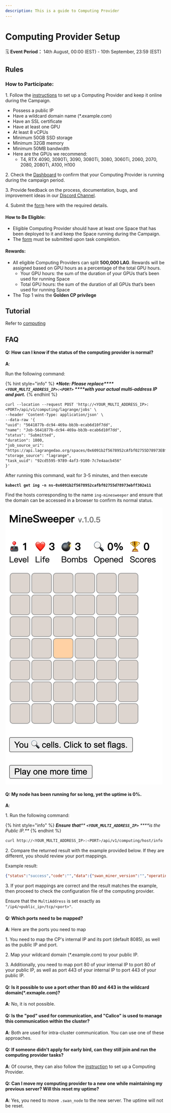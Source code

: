 ```yaml
---
description: This is a guide to Computing Provider
---
```


# Computing Provider Setup

🗓️ **Event Period：** 14th August, 00:00 (EST) - 10th September, 23:59 (EST)

## Rules

### **How to Participate:**

1\. Follow the [instructions](https://github.com/lagrangedao/go-computing-provider/tree/mars-testnet) to set up a Computing Provider and keep it online during the Campaign.

* Possess a public IP
* Have a wildcard domain name (\*.example.com)
* Have an SSL certificate
* Have at least one GPU
* At least 8 vCPUs
* Minimum 50GB SSD storage
* Minimum 32GB memory
* Minimum 50MB bandwidth
* Here are the GPUs we recommend:
  * T4, RTX 4090, 3090Ti, 3090, 3080Ti, 3080, 3060Ti, 2060, 2070, 2080, 2080Ti, A100, H100

2\. Check the [Dashboard](https://provider.lagrangedao.org/provider-status) to confirm that your Computing Provider is running during the campaign period.

3\. Provide feedback on the process, documentation, bugs, and improvement ideas in our [Discord Channel](https://discord.gg/qHEEyQTECX).

4\. Submit the [form](https://docs.google.com/forms/d/e/1FAIpQLSf0JRi18xsp\_YCoQKPuE0azYLDDNwAXBMNIeqwXFMgqVljU1Q/viewform?usp=sf\_link) here with the required details.

#### **How to Be Eligible:**

* Eligible Computing Provider should have at least one Space that has been deployed to it and keep the Space running during the Campaign.
* The [form](https://forms.gle/YyzotPhHqx4DmCmy9) must be submitted upon task completion.

#### **Rewards:**

* All eligible Computing Providers can split **500,000 LAG**. Rewards will be assigned based on GPU hours as a percentage of the total GPU hours.
  * Your GPU hours: the sum of the duration of your GPUs that’s been used for running Space
  * Total GPU hours: the sum of the duration of all GPUs that’s been used for running Space
* The Top 1 wins the **Golden CP privilege**

## Tutorial

Refer to [computing](../computing/ "mention")

## FAQ

#### Q: How can I know if the status of the computing provider is normal?

**A**:&#x20;

Run the following command:

{% hint style="info" %}
_**\*Note: Please replace**** ****`<YOUR_MULTI_ADDRESS_IP>:<PORT>`**** ****with your actual multi-address IP and port.**_
{% endhint %}

```
curl --location --request POST 'http://<YOUR_MULTI_ADDRESS_IP>:<PORT>/api/v1/computing/lagrange/jobs' \
--header 'Content-Type: application/json' \
--data-raw '{
"uuid": "5641877b-dc94-469a-bb3b-ecab6d10f7dd",
"name": "Job-5641877b-dc94-469a-bb3b-ecab6d10f7dd",
"status": "Submitted",
"duration": 1800,
"job_source_uri": "https://api.lagrangedao.org/spaces/0x6091b2f5678952cAfbf02755D78973EBff302e11/Minesweeper",
"storage_source": "lagrange",
"task_uuid": "92cd5595-9789-4af3-9100-7c7e4aacb456"
}'
```

After running this command, wait for 3-5 minutes, and then execute&#x20;

<pre><code><strong>kubectl get ing -n ns-0x6091b2f5678952cafbf02755d78973ebff302e11
</strong></code></pre>

Find the hosts corresponding to the name `ing-minesweeper` and ensure that the domain can be accessed in a browser to confirm its normal status.

<img src="../.gitbook/assets/image (21).png" alt="" data-size="original">

#### Q: My node has been running for so long, yet the uptime is 0%.

**A**:

1\. Run the following command:

{% hint style="info" %}
_**Ensure that****  ****`<YOUR_MULTI_ADDRESS_IP>`**** ****is the Public IP.**_
{% endhint %}

```bash
curl http://<YOUR_MULTI_ADDRESS_IP>:<PORT>/api/v1/computing/host/info
```

2\. Compare the returned result with the example provided below. If they are different, you should review your port mappings.

Example result:

```json
{"status":"success","code":"","data":{"swan_miner_version":"","operating_system":"linux","architecture":"amd64","cpu_cores":48}}
```

3\. If your port mappings are correct and the result matches the example, then proceed to check the configuration file of the computing provider.&#x20;

Ensure that the `MultiAddress` is set exactly as `"/ip4/<public_ip>/tcp/<port>"`.

#### Q: Which ports need to be mapped?&#x20;

**A**: Here are the ports you need to map

1\. You need to map the CP's internal IP and its port (default 8085), as well as the public IP and port.

2\. Map your wildcard domain (\*.example.com) to your public IP.&#x20;

3\. Additionally, you need to map port 80 of your internal IP to port 80 of your public IP, as well as port 443 of your internal IP to port 443 of your public IP.

#### **Q: Is it possible to use a port other than 80 and 443 in the wildcard domain(\*.exmaple.com)?**

**A**: No, it is not possible.

#### Q: Is the "pod" used for communication, and "Calico" is used to manage this communication within the cluster?&#x20;

**A**: Both are used for intra-cluster communication. You can use one of these approaches.

#### Q: If someone didn't apply for early bird, can they still join and run the computing provider tasks?

**A**: Of course, they can also follow the [instruction](../computing/) to set up a Computing Provider.

#### Q: Can I move my computing provider to a new one while maintaining my previous server? Will this reset my uptime?

**A**: Yes, you need to move  `.swan_node` to the new server. The uptime will not be reset.
